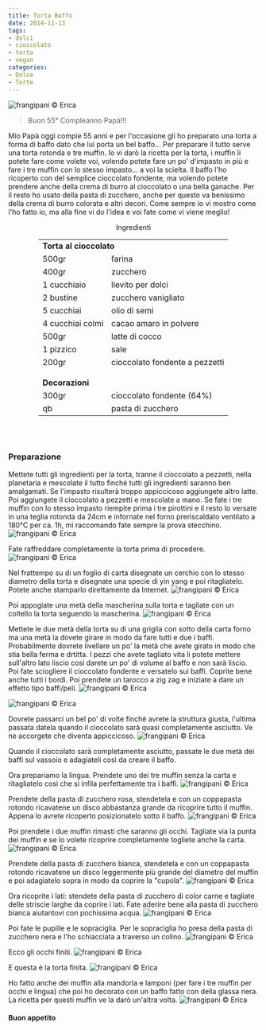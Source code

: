 ```yaml
---
title: Torta Baffo
date: 2014-11-13
tags:
- dolci
- cioccolato
- torta
- vegan
categories:
- Dolce
- Torte
---
```

![](header.jpg "frangipani © Erica")

>Buon 55° Compleanno Papà!!!

Mio Papà oggi compie 55 anni e per l'occasione gli ho preparato una torta a forma di baffo dato che lui porta un bel baffo... Per preparare il tutto serve una torta rotonda e tre muffin. Io vi darò la ricetta per la torta, i muffin li potete fare come volete voi, volendo potete fare un po' d'impasto in più e fare i tre muffin con lo stesso impasto... a voi la scielta. Il baffo l'ho ricoperto con del semplice cioccolato fondente, ma volendo potete prendere anche della crema di burro al cioccolato o una bella ganache. Per il resto ho usato della pasta di zucchero, anche per questo va benissimo della crema di burro colorata e altri decori. Come sempre io vi mostro come l'ho fatto io, ma alla fine vi do l'idea e voi fate come vi viene meglio!


<div id="wrapper" style="text-align: center">
  <div id="yourdiv" style="display: inline-block;">
    <div class="ingredients">
      <div class="ingredients-title">Ingredienti</div>
      <table>
        <tbody>
          <tr>
            <td colspan="2"><b>Torta al cioccolato</b></td>
          </tr>
          <tr>
            <td>500gr</td>
            <td>farina</td>
          </tr>
          <tr>
            <td>400gr</td>
            <td>zucchero</td>
          </tr>
          <tr>
            <td>1 cucchiaio</td>
            <td>lievito per dolci</td>
          </tr>
          <tr>
            <td>2 bustine</td>
            <td>zucchero vanigliato</td>
          </tr>
          <tr>
            <td>5 cucchiai</td>
            <td>olio di semi</td>
          </tr>
          <tr>
            <td>4 cucchiai colmi</td>
            <td>cacao amaro in polvere</td>
          </tr>
          <tr>
            <td>500gr</td>
            <td>latte di cocco</td>
          </tr>
          <tr>   
            <td>1 pizzico</td>
            <td>sale</td>
          </tr>
          <tr>
            <td>200gr</td>
            <td>cioccolato fondente a pezzetti</td>
          </tr>
          <tr style="height: 15px;"></tr>
          <tr>          
            <td colspan="2"><b>Decorazioni</b></td>
          </tr>
          <tr>
            <td>300gr</td>
            <td>cioccolato fondente (64%)</td>
          </tr>
          <tr>
            <td>qb</td>
            <td>pasta di zucchero</td>     
          </tr>
        </tbody>
      </table>
      <br></br>
    </div>
  </div>
</div>


<h3>
  <font color="grey">
    <i class="fa fa-cogs"></i>
  </font> Preparazione
</h3>

Mettete tutti gli ingredienti per la torta, tranne il cioccolato a pezzetti, nella planetaria e mescolate il tutto finché tutti gli ingredienti saranno ben amalgamati. Se l'impasto risulterà troppo appiccicoso aggiungete altro latte. Poi aggiungete il cioccolato a pezzetti e mescolate a mano. Se fate i tre muffin con lo stesso impasto riempite prima i tre pirottini e il resto lo versate in una teglia rotonda da 24cm e infornate nel forno preriscaldato ventilato a 180°C per ca. 1h, mi raccomando fate sempre la prova stecchino.
![](impasto.jpg "frangipani © Erica")

Fate raffreddare completamente la torta prima di procedere.
![](torta.jpg "frangipani © Erica")

Nel frattempo su di un foglio di carta disegnate un cerchio con lo stesso diametro della torta e disegnate una specie di yin yang e poi ritagliatelo. Potete anche stamparlo direttamente da Internet.
![](yinyang.jpg "frangipani © Erica")

Poi appogiate una metà della mascherina sulla torta e tagliate con un coltello la torta seguendo la mascherina.
![](tagliata.jpg "frangipani © Erica")

Mettete le due metà della torta su di una griglia con sotto della carta forno ma una metà la dovete girare in modo da fare tutti e due i baffi. Probabilmente dovrete livellare un po' la metà che avete girato in modo che stia bella ferma e drtitta. I pezzi che avete tagliato vita li potete mettere sull'altro lato liscio così darete un po' di volume al baffo e non sarà liscio. Poi fate sciogliere il cioccolato fondente e versatelo sui baffi. Coprite bene anche tutti i bordi. Poi prendete un tarocco a zig zag e iniziate a dare un effetto tipo baffi/peli.
![](tarocco.jpg "frangipani © Erica")

![](glassare.jpg "frangipani © Erica")

Dovrete passarci un bel po' di volte finché avrete la struttura giusta, l'ultima passata datela quando il cioccolato sarà quasi completamente asciutto. Ve ne accorgete che diventa appiccicoso.
![](baffo.jpg "frangipani © Erica")

Quando il cioccolato sarà completamente asciutto, passate le due metà dei baffi sul vassoio e adagiateli così da creare il baffo.

Ora prepariamo la lingua. Prendete uno dei tre muffin senza la carta e ritagliatelo così che si infila perfettamente tra i baffi.
![](lingua.jpg "frangipani © Erica")

Prendete della pasta di zucchero rosa, stendetela e con un coppapasta rotondo ricavatene un disco abbastanza grande da ricoprire tutto il muffin. Appena lo avrete ricoperto posizionatelo sotto il baffo.
![](linguafinita.jpg "frangipani © Erica")

Poi prendete i due muffin rimasti che saranno gli occhi. Tagliate via la punta dei muffin e se lo volete ricoprire completamente togliete anche la carta.
![](occhi1.jpg "frangipani © Erica")

Prendete della pasta di zucchero bianca, stendetela e con un coppapasta rotondo ricavatene un disco leggermente più grande del diametro del muffin e poi adagiatelo sopra in modo da coprire la "cupola".
![](occhi2.jpg "frangipani © Erica")

Ora ricoprite i lati: stendete della pasta di zucchero di color carne e tagliate delle striscie larghe da coprire i lati. Fate aderire bene alla pasta di zucchero bianca aiutantovi con pochissima acqua.
![](occhi3.jpg "frangipani © Erica")

Poi fate le pupille e le sopraciglia. Per le sopraciglia ho presa della pasta di zucchero nera e l'ho schiacciata a traverso un colino.
![](sopraciglia.jpg "frangipani © Erica")

Ecco gli occhi finiti.
![](occhifiniti.jpg "frangipani © Erica")

E questa è la torta finita.
![](risultato.jpg "frangipani © Erica")

Ho fatto anche dei muffin alla mandorla e lamponi (per fare i tre muffin per occhi e lingua) che poi ho decorato con un baffo fatto con della glassa nera. La ricetta per questi muffin ve la darò un'altra volta.
![](muffin.jpg "frangipani © Erica")


<h4>Buon appetito
  <font color="red">
    <i class="fa fa-smile-o"></i>
  </font>
</h4>
